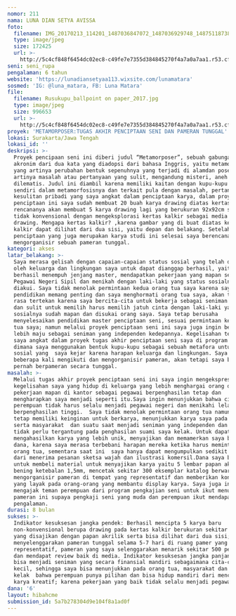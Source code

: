 ```yaml
---
nomor: 211
nama: LUNA DIAN SETYA AVISSA
foto:
  filename: IMG_20170213_114201_1487036847072_1487036929748_1487511873822.jpg
  type: image/jpeg
  size: 172425
  url: >-
    http://5c4cf848f6454dc02ec8-c49fe7e7355d384845270f4a7a0a7aa1.r53.cf2.rackcdn.com/394bf2ae-1d23-4748-84f7-7fe7ca7bb903/IMG_20170213_114201_1487036847072_1487036929748_1487511873822.jpg
seni: seni_rupa
pengalaman: 6 tahun
website: 'https://lunadiansetyaa113.wixsite.com/lunamatara'
sosmed: 'IG: @luna_matara, FB: Luna Matara'
file:
  filename: Rusukupu_ballpoint on paper_2017.jpg
  type: image/jpeg
  size: 996653
  url: >-
    http://5c4cf848f6454dc02ec8-c49fe7e7355d384845270f4a7a0a7aa1.r53.cf2.rackcdn.com/ae86bdbf-b422-4af2-908a-ce2d4bd6b303/Rusukupu_ballpoint%20on%20paper_2017.jpg
proyek: 'METAMORPOSER:TUGAS AKHIR PENCIPTAAN SENI DAN PAMERAN TUNGGAL'
lokasi: Surakarta/Jawa Tengah
lokasi_id: ''
deskripsi: >-
  Proyek pencipaan seni ini diberi judul “Metamorposer”, sebuah gabungan atau
  akronim dari dua kata yang diadopsi dari bahasa Inggris, yaitu metamorphose
  yang artinya perubahan bentuk sepenuhnya yang terjadi di alamdan poser yang
  artinya masalah atau pertanyaan yang sulit, mengandung misteri, aneh dan
  dilematis. Judul ini diambil karena memiliki kaitan dengan kupu-kupu itu
  sendiri dalam metamorfosisnya dan terkait pula dengan masalah, pertanyaan dan
  kesulitan pribadi yang saya angkat dalam penciptaan karya, dalam proyek
  penciptaan ini saya sudah membuat 20 buah karya drawing diatas kertas dan
  rencananya akan membuat 5 karya drawing lagi yang berukuran 92x92cm serta
  tidak konvensional dengan mengeksplorasi kertas kalkir sebagai media karya
  drawing. Mengapa kertas kalkir? ,karena gambar yang di buat diatas kertas
  kalkir dapat dilihat dari dua sisi, yaitu depan dan belakang. Setelah proyek
  penciptaan yang juga merupakan karya studi ini selesai saya berencana
  mengorganisir sebuah pameran tunggal.
kategori: akses
latar_belakang: >-
  Saya merasa gelisah dengan capaian-capaian status sosial yang telah disepakati
  oleh keluarga dan lingkungan saya untuk dapat dianggap berhasil, yaitu harus
  berhasil menempuh jenjang master, mendapatkan pekerjaan yang mapan sebagai
  Pegawai Negeri Sipil dan menikah dengan laki-laki yang status sosialnya
  diakui. Saya tidak menolak permintaan kedua orang tua saya karena saya rasa
  pendidikan memang penting dan saya menghormati orang tua saya, akan tetapi ada
  rasa tertekan karena saya bercita-cita untuk bekerja sebagai seniman freelance
  dan sulit untuk memilih harus memilih jatuh cinta dengan laki-laki yang status
  sosialnya sudah mapan dan disukai orang saya. Saya tetap berusaha
  menyelesaikan pendidikan master penciptaan seni, sesuai permintaan kedua orang
  tua saya; namun melalui proyek penciptaan seni ini saya juga ingin bergerak
  lebih maju sebagai seniman yang independen kedepannya. Kegelisahan tersebut
  saya angkat dalam proyek tugas akhir penciptaan seni saya di program magister,
  dimana saya menggunakan bentuk kupu-kupu sebagai sebuah metafora untuk status
  sosial yang  saya kejar karena harapan keluarga dan lingkungan. Saya sudah
  beberapa kali mengikuti dan mengorganisir pameran, akan tetapi saya belum
  pernah berpameran secara tunggal.
masalah: >-
  Melalui tugas akhir proyek penciptaan seni ini saya ingin mengekspresikan
  kegelisahan saya yang hidup di keluarga yang lebih menghargai orang dengan
  pekerjaan mapan di kantor sebagai pegawai berpenghasilan tetap dan
  mengharapkan saya menjadi seperti itu.Saya ingin menunjukkan bahwa cita-cita
  perempuan tidak harus selalu menjadi pegawai negeri dan menikahi lelaki
  berpenghasilan tinggi.  Saya tidak menolak permintaan orang tua namun saya
  tetap memiliki keinginan untuk berkarya, menunjukkan karya saya pada keluarga
  serta masyarakat  dan suatu saat menjadi seniman yang independen dan juga
  tidak perlu tergantung pada penghasilan suami saya kelak. Untuk dapat
  mengahasilkan karya yang lebih unik, menyajikan dan memamerkan saya butuh
  dana, karena saya merasa terbebani harapan mereka ketika harus meminta pada
  orang tua, sementara saat ini  saya hanya dapat mengumpulkan sedikit  uang
  dari menerima pesanan sketsa wajah dan ilustrasi komersil.Dana saya butuhkan
  untuk membeli material untuk menyajikan karya yaitu 5 lembar papan akrilik
  bening ketebalan 1,5mm, mencetak sekitar 300 eksemplar katalog berwarna,
  mengorganisir pameran di tempat yang representatif dan memberikan konsumsi
  yang layak pada orang-orang yang membantu display karya. Saya juga ingin
  mengajak teman perempuan dari program pengkajian seni untuk ikut menulis dalam
  pameran ini supaya pengkaji seni yang muda dan perempuan ikut mendapat
  pengalaman.
durasi: 8 bulan
sukses: >-
  Indikator kesuksesan jangka pendek: Berhasil mencipta 5 karya baru
  non-konvensional berupa drawing pada kertas kalkir berukuran sekitar 92x92cm
  yang disajikan dengan papan akrilik serta bisa dilihat dari dua sisi; berhasil
  menyelenggarakan pameran tunggal selama 5-7 hari di ruang pamer yang
  representatif, pameran yang saya selenggarakan menarik sekitar 500 pengunjung
  dan mendapat review baik di media. Indikator kesuksesan jangka panjang: saya
  bisa menjadi seniman yang secara finansial mandiri sebagaimana cita-cita sejak
  kecil, sehingga saya bisa menunjukkan pada orang tua, masyarakat dan anak saya
  kelak  bahwa perempuan punya pilihan dan bisa hidup mandiri dari mencipta
  karya kreatif; karena pekerjaan yang baik tidak selalu menjadi pegawai negeri.
dana: '6'
layout: hibahcme
submission_id: 5a7b278304d9e104f8a1ad0f
---
```

